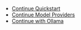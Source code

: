 * [Continue Quickstart](https://docs.continue.dev/quickstart)
* [Continue Model Providers](https://docs.continue.dev/setup/model-providers)
* [Continue with Ollama](https://ollama.com/blog/continue-code-assistant)
